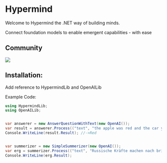 # Hypermind
Welcome to Hypermind the .NET way of building minds.

Connect foundation models to enable emergent capabilities - with ease

## Community 

[![](https://dcbadge.vercel.app/api/server/6teaRCtD?style=flat)](https://discord.gg/6teaRCtD)
##  Installation: 
Add reference to HypermindLib and OpenAILib
 
Example Code:

```csharp
using HypermindLib;
using OpenAILib;


var answerer = new AnswerQuestionWithText(new OpenAI());
var result = answerer.Process(("text", "the apple was red and the car yellow"), ("question", "what color was the apple?"));
Console.WriteLine(result.Result); //->Red


var summerizer = new SimpleSummerizer(new OpenAI());
var erg = summerizer.Process(("text", "Russische Kräfte machen nach britischer Einschätzung leichte Fortschritte bei den Kämpfen um die ostukrainische Stadt Bachmut. Reguläre Truppen und Einheiten der Söldnergruppe Wagner hätten in den vergangenen vier Tagen taktische Vorstöße in die zehn Kilometer nördlich gelegene Kleinstadt Soledar gemacht und kontrollierten wahrscheinlich den größten Teil des Orts, teilt das Verteidigungsministerium in London mit. Bachmut bleibe das vorrangige Ziel der russischen Offensive. Der Vorstoß nach Soledar solle die Stadt von Norden her einschließen und ukrainische Kommunikationswege unterbrechen. Die Kämpfe konzentrierten sich auf Zugänge zu stillgelegten Salzminenstollen, die unter dem Gebiet verlaufen und insgesamt rund 200 Kilometer lang seien. Trotz des erhöhten Drucks auf Bachmut sei es unwahrscheinlich, dass Russland die Stadt bald einnimmt, da die ukrainischen Streitkräfte stabile Verteidigungsstellungen aufgebaut hätten und auch die Versorgungswege weiter kontrollierten.\r\n\r\n"));
Console.WriteLine(erg.Result);

```
 

